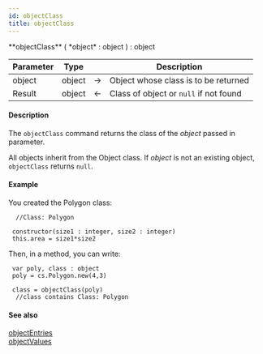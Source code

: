```yaml
---
id: objectClass
title: objectClass
---
```


<!-- REF #_command_.objectClass.Syntax -->**objectClass** ( *object* : object ) : object<!-- END REF -->


<!-- REF #_command_.objectClass.Params -->
|Parameter|Type||Description|
|---------|--- |:---:|------|
|object|object|->|Object whose class is to be returned|
|Result|object|<-|Class of object or `null` if not found|<!-- END REF -->


#### Description

The `objectClass` command <!-- REF #_command_.objectClass.Summary -->returns the class of the *object* passed in parameter<!-- END REF -->.

All objects inherit from the Object class. If *object* is not an existing object, `objectClass` returns `null`.

#### Example

You created the Polygon class:

```qs
  //Class: Polygon

 constructor(size1 : integer, size2 : integer)
 this.area = size1*size2
```

Then, in a method, you can write:

```qs
 var poly, class : object
 poly = cs.Polygon.new(4,3)

 class = objectClass(poly)
  //class contains Class: Polygon
```


#### See also

[objectEntries](objectEntries.md)<br/>
[objectValues](objectValues.md)
